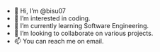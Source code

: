 - 👋 Hi, I’m @bisu07
- 👀 I’m interested in coding.
- 🌱 I’m currently learning Software Engineering. 
- 💞️ I’m looking to collaborate on various projects.
- 📫 You can reach me on email. 

<!---
.....................
--->
